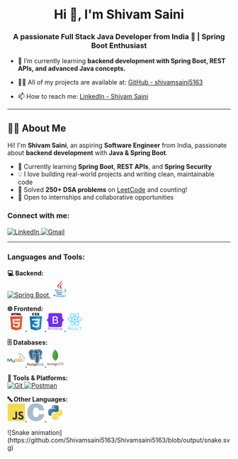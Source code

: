 <h1 align="center">Hi 👋, I'm Shivam Saini</h1>
<h3 align="center">A passionate Full Stack Java Developer from India 🚀 | Spring Boot Enthusiast</h3>

- 🌱 I’m currently learning **backend development with Spring Boot, REST APIs, and advanced Java concepts.**

- 👨‍💻 All of my projects are available at: [GitHub - shivamsaini5163](https://github.com/shivamsaini5163)

- 📫 How to reach me: [LinkedIn - Shivam Saini](https://www.linkedin.com/in/shivam-saini-a87b5b251/)

---
<h2>🧑‍💻 About Me</h2>

<p>Hi! I'm <strong>Shivam Saini</strong>, an aspiring <strong>Software Engineer</strong> from India, passionate about <strong>backend development</strong> with <strong>Java & Spring Boot</strong>.</p>

<ul>
  <li>🚀 Currently learning <strong>Spring Boot</strong>, <strong>REST APIs</strong>, and <strong>Spring Security</strong></li>
  <li>💡 I love building real-world projects and writing clean, maintainable code</li>
  <li>🧠 Solved <strong>250+ DSA problems</strong> on <a href="https://leetcode.com/shivamsaini5163/" target="_blank">LeetCode</a> and counting!</li>
  <li>🌱 Open to internships and collaborative opportunities</li>
</ul>

<h3 align="left">Connect with me:</h3>
<p align="left">
  <a href="https://www.linkedin.com/in/shivam-saini-a87b5b251/" target="_blank">
    <img align="center" src="https://raw.githubusercontent.com/rahuldkjain/github-profile-readme-generator/master/src/images/icons/Social/linked-in-alt.svg" alt="LinkedIn" height="30" width="40" />
  </a>
  <a href="mailto:shivamsaini1072005@gmail.com" target="_blank">
  <img align="center" src="https://img.icons8.com/color/48/000000/gmail--v1.png" alt="Gmail" height="30" width="40" />
</a>
</p>

---

<h3 align="left">Languages and Tools:</h3>

<!-- 💻 Backend Development -->
<p align="left">
  <b>💻 Backend:</b><br>
  <a href="https://spring.io/" target="_blank" rel="noreferrer">
    <img src="https://www.vectorlogo.zone/logos/springio/springio-icon.svg" alt="Spring Boot" width="40" height="40"/>
  </a>
  <a href="https://www.java.com" target="_blank" rel="noreferrer">
    <img src="https://raw.githubusercontent.com/devicons/devicon/master/icons/java/java-original.svg" alt="Java" width="40" height="40"/>
  </a>
</p>

<!-- 🌐 Frontend Development -->
<p align="left">
  <b>🌐 Frontend:</b><br>
  <a href="https://www.w3.org/html/" target="_blank" rel="noreferrer">
    <img src="https://raw.githubusercontent.com/devicons/devicon/master/icons/html5/html5-original-wordmark.svg" alt="HTML" width="40" height="40"/>
  </a>
  <a href="https://www.w3schools.com/css/" target="_blank" rel="noreferrer">
    <img src="https://raw.githubusercontent.com/devicons/devicon/master/icons/css3/css3-original-wordmark.svg" alt="CSS" width="40" height="40"/>
  </a>
  <a href="https://getbootstrap.com" target="_blank" rel="noreferrer">
    <img src="https://raw.githubusercontent.com/devicons/devicon/master/icons/bootstrap/bootstrap-plain-wordmark.svg" alt="Bootstrap" width="40" height="40"/>
  </a>
  <a href="https://reactjs.org/" target="_blank" rel="noreferrer">
    <img src="https://raw.githubusercontent.com/devicons/devicon/master/icons/react/react-original-wordmark.svg" alt="React" width="40" height="40"/>
  </a>
</p>

<!-- 🗄️ Databases -->
<p align="left">
  <b>🗄️ Databases:</b><br>
  <a href="https://www.mysql.com/" target="_blank" rel="noreferrer">
    <img src="https://raw.githubusercontent.com/devicons/devicon/master/icons/mysql/mysql-original-wordmark.svg" alt="MySQL" width="40" height="40"/>
  </a>
  <a href="https://www.postgresql.org" target="_blank" rel="noreferrer">
    <img src="https://raw.githubusercontent.com/devicons/devicon/master/icons/postgresql/postgresql-original-wordmark.svg" alt="PostgreSQL" width="40" height="40"/>
  </a>
  <a href="https://www.mongodb.com/" target="_blank" rel="noreferrer">
    <img src="https://raw.githubusercontent.com/devicons/devicon/master/icons/mongodb/mongodb-original-wordmark.svg" alt="MongoDB" width="40" height="40"/>
  </a>
</p>

<!-- 🧰 Tools & Platforms -->
<p align="left">
  <b>🧰 Tools & Platforms:</b><br>
  <a href="https://git-scm.com/" target="_blank" rel="noreferrer">
    <img src="https://www.vectorlogo.zone/logos/git-scm/git-scm-icon.svg" alt="Git" width="40" height="40"/>
  </a>
  <a href="https://postman.com" target="_blank" rel="noreferrer">
    <img src="https://www.vectorlogo.zone/logos/getpostman/getpostman-icon.svg" alt="Postman" width="40" height="40"/>
  </a>
</p>

<!-- 🔤 Other Languages -->
<p align="left">
  <b>🔤 Other Languages:</b><br>
  <a href="https://developer.mozilla.org/en-US/docs/Web/JavaScript" target="_blank" rel="noreferrer">
    <img src="https://raw.githubusercontent.com/devicons/devicon/master/icons/javascript/javascript-original.svg" alt="JavaScript" width="40" height="40"/>
  </a>
  <a href="https://www.cprogramming.com/" target="_blank" rel="noreferrer">
    <img src="https://raw.githubusercontent.com/devicons/devicon/master/icons/c/c-original.svg" alt="C" width="40" height="40"/>
  </a>
  <a href="https://www.python.org" target="_blank" rel="noreferrer">
    <img src="https://raw.githubusercontent.com/devicons/devicon/master/icons/python/python-original.svg" alt="Python" width="40" height="40"/>
  </a>
</p>
![Snake animation](https://github.com/Shivamsaini5163/Shivamsaini5163/blob/output/snake.svg)


